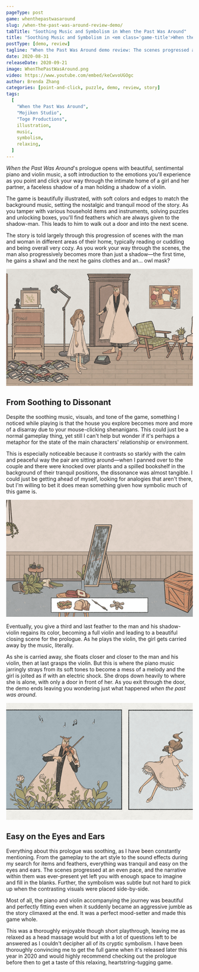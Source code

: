 ```yaml
---
pageType: post
game: whenthepastwasaround
slug: /when-the-past-was-around-review-demo/
tabTitle: "Soothing Music and Symbolism in When the Past Was Around"
title: "Soothing Music and Symbolism in <em class='game-title'>When the Past Was Around</em>"
postType: [demo, review]
tagline: "When the Past Was Around demo review: The scenes progressed at an even pace, and the narrative within them was ever-present yet left you with enough space to imagine and fill in the blanks. As you exit through the door, the demo ends leaving you wondering just what happened when the past was around."
date: 2020-08-31
releaseDate: 2020-09-21
image: WhenThePastWasAround.png
video: https://www.youtube.com/embed/keCwvoUGOgc
author: Brenda Zhang
categories: [point-and-click, puzzle, demo, review, story]
tags:
  [
    "When the Past Was Around",
    "Mojiken Studio",
    "Toge Productions",
    illustration,
    music,
    symbolism,
    relaxing,
  ]
---
```


_When the Past Was Around_'s prologue opens with beautiful, sentimental piano and violin music, a soft introduction to the emotions you'll experience as you point and click your way through the intimate home of a girl and her partner, a faceless shadow of a man holding a shadow of a violin.

The game is beautifully illustrated, with soft colors and edges to match the background music, setting the nostalgic and tranquil mood of the story. As you tamper with various household items and instruments, solving puzzles and unlocking boxes, you'll find feathers which are always given to the shadow-man. This leads to him to walk out a door and into the next scene.

The story is told largely through this progression of scenes with the man and woman in different areas of their home, typically reading or cuddling and being overall very cozy. As you work your way through the scenes, the man also progressively becomes more than just a shadow—the first time, he gains a shawl and the next he gains clothes and an... owl mask?

![The girl and her partner with an owl mask on in front of a door][image0]

## From Soothing to Dissonant

Despite the soothing music, visuals, and tone of the game, something I noticed while playing is that the house you explore becomes more and more of a disarray due to your mouse-clicking shenanigans. This could just be a normal gameplay thing, yet still I can't help but wonder if it's perhaps a metaphor for the state of the main characters' relationship or environment.

This is especially noticeable because it contrasts so starkly with the calm and peaceful way the pair are sitting around—when I panned over to the couple and there were knocked over plants and a spilled bookshelf in the background of their tranquil positions, the dissonance was almost tangible. I could just be getting ahead of myself, looking for analogies that aren't there, but I'm willing to bet it does mean something given how symbolic much of this game is.

![The house items that were clicked on are in disarray: a dirtied mirror and knocked over plants][image1]

Eventually, you give a third and last feather to the man and his shadow-violin regains its color, becoming a full violin and leading to a beautiful closing scene for the prologue. As he plays the violin, the girl gets carried away by the music, literally.

As she is carried away, she floats closer and closer to the man and his violin, then at last grasps the violin. But this is where the piano music jarringly strays from its soft tones to become a mess of a melody and the girl is jolted as if with an electric shock. She drops down heavily to where she is alone, with only a door in front of her. As you exit through the door, the demo ends leaving you wondering just what happened _when the past was around_.

![The girl being literally carried away by the owl masked man's violin music][image2]

## Easy on the Eyes and Ears

Everything about this prologue was soothing, as I have been constantly mentioning. From the gameplay to the art style to the sound effects during my search for items and feathers, everything was tranquil and easy on the eyes and ears. The scenes progressed at an even pace, and the narrative within them was ever-present yet left you with enough space to imagine and fill in the blanks. Further, the symbolism was subtle but not hard to pick up when the contrasting visuals were placed side-by-side.

Most of all, the piano and violin accompanying the journey was beautiful and perfectly fitting even when it suddenly became an aggressive jumble as the story climaxed at the end. It was a perfect mood-setter and made this game whole.

This was a thoroughly enjoyable though short playthrough, leaving me as relaxed as a head massage would but with a lot of questions left to be answered as I couldn't decipher all of its cryptic symbolism. I have been thoroughly convincing me to get the full game when it's released later this year in 2020 and would highly recommend checking out the prologue before then to get a taste of this relaxing, heartstring-tugging game.

[image0]: ../../../images/post/whenthepastwasaround/WhenThePastWasAround0.png
[image1]: ../../../images/post/whenthepastwasaround/WhenThePastWasAround1.png
[image2]: ../../../images/post/whenthepastwasaround/WhenThePastWasAround2.png
